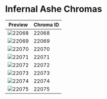 # Infernal Ashe Chromas

| Preview | Chroma ID |
|---------|-----------|
| ![22068](https://raw.communitydragon.org/latest/plugins/rcp-be-lol-game-data/global/default/v1/champion-chroma-images/22/22068.png) | 22068 |
| ![22069](https://raw.communitydragon.org/latest/plugins/rcp-be-lol-game-data/global/default/v1/champion-chroma-images/22/22069.png) | 22069 |
| ![22070](https://raw.communitydragon.org/latest/plugins/rcp-be-lol-game-data/global/default/v1/champion-chroma-images/22/22070.png) | 22070 |
| ![22071](https://raw.communitydragon.org/latest/plugins/rcp-be-lol-game-data/global/default/v1/champion-chroma-images/22/22071.png) | 22071 |
| ![22072](https://raw.communitydragon.org/latest/plugins/rcp-be-lol-game-data/global/default/v1/champion-chroma-images/22/22072.png) | 22072 |
| ![22073](https://raw.communitydragon.org/latest/plugins/rcp-be-lol-game-data/global/default/v1/champion-chroma-images/22/22073.png) | 22073 |
| ![22074](https://raw.communitydragon.org/latest/plugins/rcp-be-lol-game-data/global/default/v1/champion-chroma-images/22/22074.png) | 22074 |
| ![22075](https://raw.communitydragon.org/latest/plugins/rcp-be-lol-game-data/global/default/v1/champion-chroma-images/22/22075.png) | 22075 |